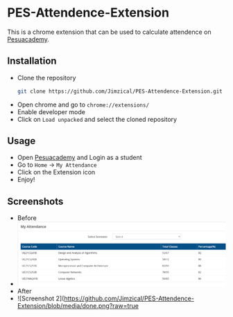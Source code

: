 # PES-Attendence-Extension

This is a chrome extension that can be used to calculate attendence on [Pesuacademy](https://www.pesuacademy.com/).

## Installation

- Clone the repository
    ```bash
    git clone https://github.com/Jimzical/PES-Attendence-Extension.git
    ```
- Open chrome and go to `chrome://extensions/`
- Enable developer mode
- Click on `Load unpacked` and select the cloned repository

## Usage

- Open [Pesuacademy](https://www.pesuacademy.com/) and Login as a student
- Go to `Home` -> `My Attendance`
- Click on the Extension icon
- Enjoy!

## Screenshots
- Before
- ![Screenshot 1](https://github.com/Jimzical/PES-Attendence-Extension/blob/media/actual.png?raw=true)
- After
- ![Screenshot 2](https://github.com/Jimzical/PES-Attendence-Extension/blob/media/done.png?raw=true

